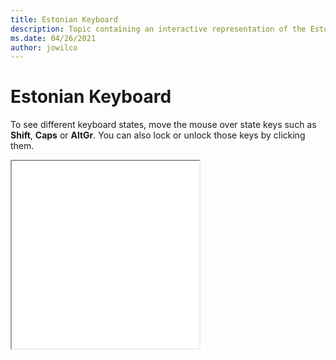 ```yaml
--- 
title: Estonian Keyboard 
description: Topic containing an interactive representation of the Estonian Keyboard 
ms.date: 04/26/2021 
author: jowilco 
--- 
```

 
# Estonian Keyboard 
 
To see different keyboard states, move the mouse over state keys such as **Shift**, **Caps** or **AltGr**. You can also lock or unlock those keys by clicking them. 
 
<iframe src="kbdest.html" height="300"></iframe> 
